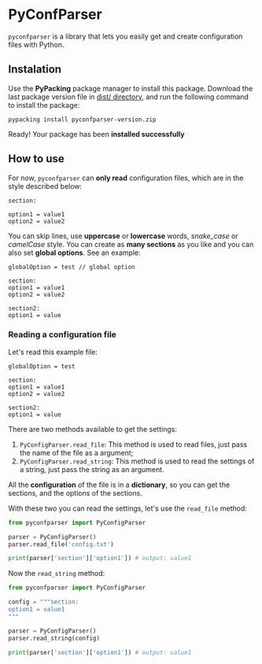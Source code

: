 # PyConfParser

`pyconfparser` is a library that lets you easily get and create configuration files with Python.

## Instalation

Use the **PyPacking** package manager to install this package. Download the last package version file in [dist/ directory](https://github.com/jaedsonpys/pyconfparser/tree/master/dist), and run the following command to install the package:

```
pypacking install pyconfparser-version.zip
```

Ready! Your package has been **installed successfully**

## How to use

For now, `pyconfparser` can **only read** configuration files, which are in the style described below:

```text
section:

option1 = value1
option2 = value2
```

You can skip lines, use **uppercase** or **lowercase** words, *snake_case* or *camelCase* style. You can create as **many sections** as you like and you can also set **global options**. See an example:

```text
globalOption = test // global option

section:
option1 = value1
option2 = value2

section2:
option1 = value
```

### Reading a configuration file

Let's read this example file:

```text
globalOption = test

section:
option1 = value1
option2 = value2

section2:
option1 = value
```

There are two methods available to get the settings:

1. `PyConfigParser.read_file`: This method is used to read files, just pass the name of the file as a argument;
2. `PyConfigParser.read_string`: This method is used to read the settings of a string, just pass the string as an argument.

All the **configuration** of the file is in a **dictionary**, so you can get the sections, and the options of the sections.

With these two you can read the settings, let's use the `read_file` method:

```python
from pyconfparser import PyConfigParser

parser = PyConfigParser()
parser.read_file('config.txt')

print(parser['section']['option1']) # output: value1
```

Now the `read_string` method:

```python
from pyconfparser import PyConfigParser

config = """section:
option1 = value1
"""

parser = PyConfigParser()
parser.read_string(config)

print(parser['section']['option1']) # output: value1
```